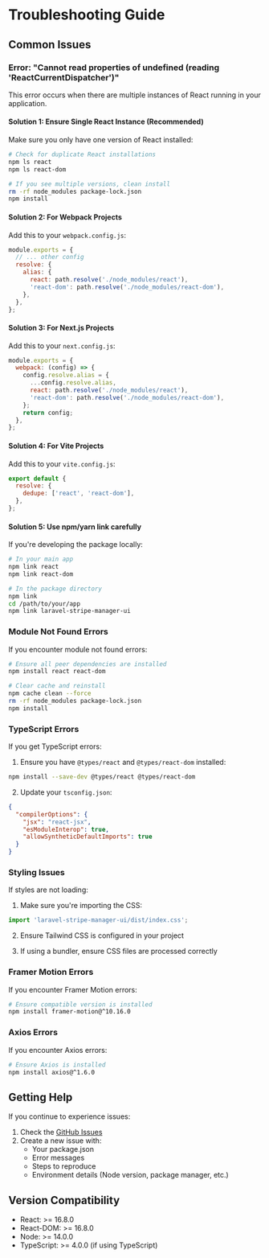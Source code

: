 # Troubleshooting Guide

## Common Issues

### Error: "Cannot read properties of undefined (reading 'ReactCurrentDispatcher')"

This error occurs when there are multiple instances of React running in your application.

#### Solution 1: Ensure Single React Instance (Recommended)

Make sure you only have one version of React installed:

```bash
# Check for duplicate React installations
npm ls react
npm ls react-dom

# If you see multiple versions, clean install
rm -rf node_modules package-lock.json
npm install
```

#### Solution 2: For Webpack Projects

Add this to your `webpack.config.js`:

```javascript
module.exports = {
  // ... other config
  resolve: {
    alias: {
      react: path.resolve('./node_modules/react'),
      'react-dom': path.resolve('./node_modules/react-dom'),
    },
  },
};
```

#### Solution 3: For Next.js Projects

Add this to your `next.config.js`:

```javascript
module.exports = {
  webpack: (config) => {
    config.resolve.alias = {
      ...config.resolve.alias,
      react: path.resolve('./node_modules/react'),
      'react-dom': path.resolve('./node_modules/react-dom'),
    };
    return config;
  },
};
```

#### Solution 4: For Vite Projects

Add this to your `vite.config.js`:

```javascript
export default {
  resolve: {
    dedupe: ['react', 'react-dom'],
  },
};
```

#### Solution 5: Use npm/yarn link carefully

If you're developing the package locally:

```bash
# In your main app
npm link react
npm link react-dom

# In the package directory
npm link
cd /path/to/your/app
npm link laravel-stripe-manager-ui
```

### Module Not Found Errors

If you encounter module not found errors:

```bash
# Ensure all peer dependencies are installed
npm install react react-dom

# Clear cache and reinstall
npm cache clean --force
rm -rf node_modules package-lock.json
npm install
```

### TypeScript Errors

If you get TypeScript errors:

1. Ensure you have `@types/react` and `@types/react-dom` installed:
```bash
npm install --save-dev @types/react @types/react-dom
```

2. Update your `tsconfig.json`:
```json
{
  "compilerOptions": {
    "jsx": "react-jsx",
    "esModuleInterop": true,
    "allowSyntheticDefaultImports": true
  }
}
```

### Styling Issues

If styles are not loading:

1. Make sure you're importing the CSS:
```typescript
import 'laravel-stripe-manager-ui/dist/index.css';
```

2. Ensure Tailwind CSS is configured in your project

3. If using a bundler, ensure CSS files are processed correctly

### Framer Motion Errors

If you encounter Framer Motion errors:

```bash
# Ensure compatible version is installed
npm install framer-motion@^10.16.0
```

### Axios Errors

If you encounter Axios errors:

```bash
# Ensure Axios is installed
npm install axios@^1.6.0
```

## Getting Help

If you continue to experience issues:

1. Check the [GitHub Issues](https://github.com/es-77/laravel-stripe-manager-ui/issues)
2. Create a new issue with:
   - Your package.json
   - Error messages
   - Steps to reproduce
   - Environment details (Node version, package manager, etc.)

## Version Compatibility

- React: >= 16.8.0
- React-DOM: >= 16.8.0
- Node: >= 14.0.0
- TypeScript: >= 4.0.0 (if using TypeScript)

